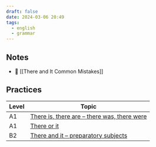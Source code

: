 ```yaml
---
draft: false
date: 2024-03-06 20:49
tags:
  - english
  - grammar
---
```


## Notes

- 🤔 [[There and It Common Mistakes]]

## Practices

| Level | Topic                                                                                                                                             |
| ----- | ------------------------------------------------------------------------------------------------------------------------------------------------- |
|A1 |[There is, there are – there was, there were](https://test-english.com/grammar-points/a1/there-is-there-are/)  |
|A1 |[There or it](https://test-english.com/grammar-points/a1/there-it/)  |
|B2 |[There and it – preparatory subjects](https://test-english.com/grammar-points/b2/there-and-it/)|
